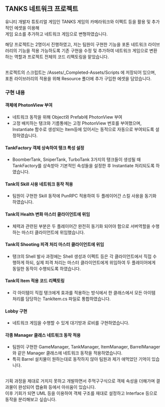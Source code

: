 ## TANKS 네트워크 프로젝트
유니티 개발자 튜토리얼 게임인 TANKS 게임의 카메라워크와 이펙트 등을 활용 및 추가적인 에셋을 이용해 <br>게임 요소를 추가하고 네트워크 게임으로 변형하였습니다.

해당 프로젝트는 2명이서 진행하였고, 저는 팀원이 구현한 기능을 포톤 네트워크 라이브러리의 기능을 적용 가능하도록
기존 구현을 수정 및 추가하여 네트워크 게임으로 변환하는 역할과 프로젝트 전체의 코드 리펙토링을 맡았습니다.

<br>
프로젝트의 스크립트는 /Assets/_Completed-Assets/Scripts 에 저장되어 있으며, 포톤 라이브러리의 적용을 위해 Resource 폴더에 추가 구입한 에셋을 담았습니다.

### 구현 내용

#### 객체에 PhotonView 부여
- 네트워크 동작을 위해 Object와 Prefab에 PhotonView 부여
- 고정 배치하는 탱크와 기름통에는 고정 PhotonView 번호를 부여했으며, Instantiate 함수로 생성되는 Item등에 있어서는 동적으로 자동으로 부여되도록 설정하였습니다.
  
#### TankFactory 객체 상속하여 탱크 특성 설정
- BoomberTank, SniperTank, TurboTank 3가지의 탱크들이 생성될 때 TankFactory를 상속받아 기본적인 속성들을 설정한 후 Instantiate 처리되도록 하였습니다.

#### Tank의 Skill 사용 네트워크 동작 적용
- 팀원이 구현한 Skill 동작에 PunRPC 적용하여 두 플레이어간 스킬 사용을 동기화 하였습니다.

#### Tank의 Health 변화 마스터 클라이언트에 위임
- 체력과 관련된 부분은 두 플레이어간 완전히 동기화 되어야 함으로 서버역할을 수행하는 마스터 클라이언트에 위임했습니다.

#### Tank의 Shooting 피격 처리 마스터 클라이언트에 위임
- 탱크의 Shell 발사 과정에는 Shell 생성과 이펙트 등은 각 클라이언트에서 직접 수행하게 하되, 실제 피격 처리는 마스터 클라이언트에게 위임하여 두 플레이어에게 동일한 동작이 수행되도록 하였습니다.

#### Tank의 Item 적용 코드 리펙토링
- 각 아이템이 직접 탱크에게 효과를 적용하는 방식에서 한 클래스에서 모든 아이템 처리를 담당하는 TankItem.cs 파일로 통합하였습니다.

#### Lobby 구현
- 네트워크 게임을 수행할 수 있게 대기방과 로비를 구현하였습니다.

#### 각종 Manager 클래스 네트워크 동작 적용
- 팀원이 구현한 GameManager, TankManager, ItemManager, BarrelManager 와 같은 Manager 클래스에 네트워크 동작을 적용하였습니다.
- 특히 Barrel 설치물이 원하는대로 동작하지 않아 팀원과 제가 애먹었던 기억이 있습니다.

<br>
기획 과정을 제대로 거치지 못하고 개발하면서 주먹구구식으로 객체 속성을 더해가며 결과물이 완성되어 캡슐화 등에서 아쉬움이 있습니다.
<br>
이후 기회가 되면 UML 등을 이용하여 객체 구조를 재대로 설정하고 Interface 등으로 동작을 분리해보고 싶습니다.
